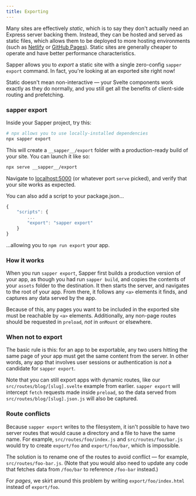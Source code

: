 ```yaml
---
title: Exporting
---
```


Many sites are effectively *static*, which is to say they don't actually need an Express server backing them. Instead, they can be hosted and served as static files, which allows them to be deployed to more hosting environments (such as [Netlify](https://www.netlify.com/) or [GitHub Pages](https://pages.github.com/)). Static sites are generally cheaper to operate and have better performance characteristics.

Sapper allows you to *export* a static site with a single zero-config `sapper export` command. In fact, you're looking at an exported site right now!

Static doesn't mean non-interactive — your Svelte components work exactly as they do normally, and you still get all the benefits of client-side routing and prefetching.


### sapper export

Inside your Sapper project, try this:

```bash
# npx allows you to use locally-installed dependencies
npx sapper export
```

This will create a `__sapper__/export` folder with a production-ready build of your site. You can launch it like so:

```bash
npx serve __sapper__/export
```

Navigate to [localhost:5000](http://localhost:5000) (or whatever port `serve` picked), and verify that your site works as expected.

You can also add a script to your package.json...

```js
{
	"scripts": {
		...
		"export": "sapper export"
	}
}
```

...allowing you to `npm run export` your app.


### How it works

When you run `sapper export`, Sapper first builds a production version of your app, as though you had run `sapper build`, and copies the contents of your `assets` folder to the destination. It then starts the server, and navigates to the root of your app. From there, it follows any `<a>` elements it finds, and captures any data served by the app.

Because of this, any pages you want to be included in the exported site must be reachable by `<a>` elements. Additionally, any non-page routes should be requested in `preload`, *not* in `onMount` or elsewhere.


### When not to export

The basic rule is this: for an app to be exportable, any two users hitting the same page of your app must get the same content from the server. In other words, any app that involves user sessions or authentication is *not* a candidate for `sapper export`.

Note that you can still export apps with dynamic routes, like our `src/routes/blog/[slug].svelte` example from earlier. `sapper export` will intercept `fetch` requests made inside `preload`, so the data served from `src/routes/blog/[slug].json.js` will also be captured.


### Route conflicts

Because `sapper export` writes to the filesystem, it isn't possible to have two server routes that would cause a directory and a file to have the same name. For example, `src/routes/foo/index.js` and `src/routes/foo/bar.js` would try to create `export/foo` and `export/foo/bar`, which is impossible.

The solution is to rename one of the routes to avoid conflict — for example, `src/routes/foo-bar.js`. (Note that you would also need to update any code that fetches data from `/foo/bar` to reference `/foo-bar` instead.)

For *pages*, we skirt around this problem by writing `export/foo/index.html` instead of `export/foo`.

